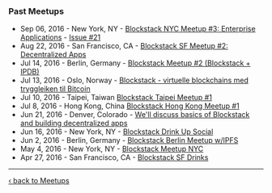 ### Past Meetups
* Sep 06, 2016 - New York, NY - [Blockstack NYC Meetup #3: Enterprise Applications](http://www.meetup.com/Blockstack-NYC/events/233377415/) - [Issue #21](https://github.com/blockstack/community/issues/21)
* Aug 22, 2016 - San Francisco, CA - [Blockstack SF Meetup #2: Decentralized Apps](http://www.meetup.com/Blockstack-SF/events/233144900/)
* Jul 14, 2016 - Berlin, Germany - [Blockstack Meetup #2 (Blockstack + IPDB)](http://www.meetup.com/Blockstack-Berlin/events/232540648/)
* Jul 13, 2016 - Oslo, Norway - [Blockstack - virtuelle blockchains med tryggleiken til Bitcoin](http://www.meetup.com/dectechoslo/events/232276736/)
* Jul 10, 2016 - Taipei, Taiwan [Blockstack Taipei Meetup #1](http://www.meetup.com/Blockstack-Taipei/events/232194801/)
* Jul 8, 2016 - Hong Kong, China [Blockstack Hong Kong Meetup #1](http://www.meetup.com/Blockstack-HK/events/232194750/)
* Jun 21, 2016 - Denver, Colorado - [We'll discuss basics of Blockstack and building decentralized apps](http://www.meetup.com/Blockstack-Denver/events/231996263/)
* Jun 16, 2016 - New York, NY - [Blockstack Drink Up Social](http://www.meetup.com/Blockstack-NYC/events/231699366/)
* Jun 2, 2016 - Berlin, Germany - [Blockstack Berlin Meetup w/IPFS](http://www.meetup.com/Blockstack-Berlin/events/231428283/)
* May 4, 2016 - New York, NY - [Blockstack Meetup NYC](http://www.meetup.com/Blockstack-NYC/events/230401990/)
* Apr 27, 2016 - San Francisco, CA - [Blockstack SF Drinks](http://www.meetup.com/Blockstack-SF/events/230643540/)

***

[‹ back to Meetups](meetups.md)
